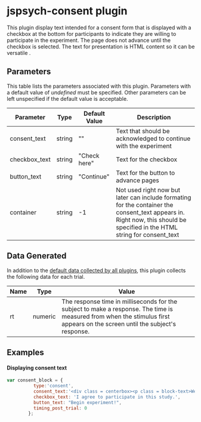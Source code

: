 # jspsych-consent plugin

This plugin display text intended for a consent form that is displayed with a checkbox at the bottom for participants to indicate they are willing to participate in the experiment. The page does not advance until the checkbox is selected. The text for presentation is HTML content so it can be versatile .

## Parameters

This table lists the parameters associated with this plugin. Parameters with a default value of *undefined* must be specified. Other parameters can be left unspecified if the default value is acceptable.


Parameter | Type | Default Value | Description
----------|------|---------------|------------
consent_text | string | "" | Text that should be acknowledged to continue with the experiment
checkbox_text | string | "Check here" | Text for the checkbox
button_text | string | "Continue" | Text for the button to advance pages
container | string | -1 | Not used right now but later can include formating for the container the consent_text appears in. Right now, this should be specified in the HTML string for consent_text

## Data Generated

In addition to the [default data collected by all plugins](http://docs.jspsych.org/plugins/overview/#datacollectedbyplugins), this plugin collects the following data for each trial.

Name | Type | Value
-----|------|------
rt | numeric | The response time in milliseconds for the subject to make a response. The time is measured from when the stimulus first appears on the screen until the subject's response.

## Examples

#### Displaying consent text

```javascript
var consent_block = {
          type:'consent',
          consent_text:'<div class = centerbox><p class = block-text>Welcome to the experiment. Please sign away your brain.</p><br></br>',
          checkbox_text: 'I agree to participate in this study.',
          button_text: "Begin experiment!",
          timing_post_trial: 0
        };
```